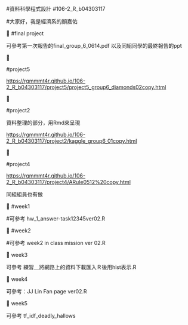 #資料科學程式設計
#106-2_R_b04303117


#大家好，我是經濟系的顏嘉佑

:school_satchel:
#final project

可參考第一次報告的final_group_6_0614.pdf
以及同組同學的最終報告的ppt

:school_satchel:

#project5

https://rgmmmt4r.github.io/106-2_R_b04303117/project5/project5_group6_diamonds02copy.html

:school_satchel:

#project2

資料整理的部分，用Rmd來呈現

https://rgmmmt4r.github.io/106-2_R_b04303117/project2/kaggle_group6_01copy.html

:school_satchel:

#project4

https://rgmmmt4r.github.io/106-2_R_b04303117/project4/ARule0512%20copy.html

同組組員也有做

:school_satchel:
#week1

#可參考 hw_1_answer-task12345ver02.R

:school_satchel:
#week2


#可參考 week2 in class mission ver 02.R

:school_satchel:
week3

可參考 練習＿將網路上的資料下載匯入Ｒ後用hist表示.R

:school_satchel:
week4

可參考：JJ Lin Fan page ver02.R

:school_satchel:
week5

可參考 tf_idf_deadly_hallows 






